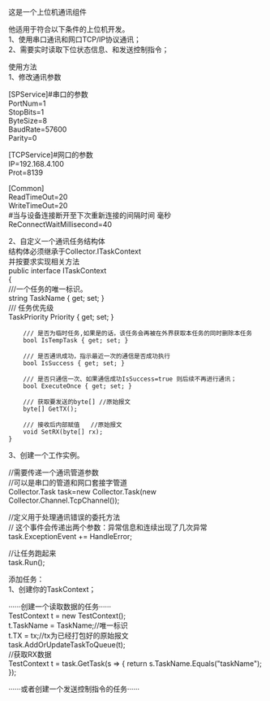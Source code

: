 这是一个上位机通讯组件  

他适用于符合以下条件的上位机开发。  
1、使用串口通讯和网口TCP/IP协议通讯；  
2、需要实时读取下位状态信息、和发送控制指令；  


使用方法  
1、修改通讯参数  

[SPService]#串口的参数  
PortNum=1  
StopBits=1  
ByteSize=8  
BaudRate=57600  
Parity=0  


[TCPService]#网口的参数  
IP=192.168.4.100  
Prot=8139  

[Common]  
ReadTimeOut=20  
WriteTimeOut=20  
#当与设备连接断开至下次重新连接的间隔时间 毫秒  
ReConnectWaitMillisecond=40  

2、自定义一个通讯任务结构体  
  结构体必须继承于Collector.ITaskContext  
  并按要求实现相关方法  
     public interface ITaskContext  
    {    
        ///一个任务的唯一标识。  
        string TaskName { get; set; }  
        /// 任务优先级  
        TaskPriority Priority { get; set; }  

        /// 是否为临时任务,如果是的话，该任务会再被在外界获取本任务的同时删除本任务  
        bool IsTempTask { get; set; }  

        /// 是否通讯成功，指示最近一次的通信是否成功执行  
        bool IsSuccess { get; set; }  

        /// 是否只通信一次、如果通信成功IsSuccess=true 则后续不再进行通讯；  
        bool ExecuteOnce { get; set; }  

        /// 获取要发送的byte[] //原始报文  
        byte[] GetTX();  
 
        /// 接收后内部赋值   //原始报文  
        void SetRX(byte[] rx);  
    }
    
    
3、创建一个工作实例。  

//需要传递一个通讯管道参数  
//可以是串口的管道和网口套接字管道  
Collector.Task<MyTaskContext> task=new Collector.Task<MyTaskContext>(new Collector.Channel.TcpChannel());  
   
   
 //定义用于处理通讯错误的委托方法    
 // 这个事件会传递出两个参数：异常信息和连续出现了几次异常    
  task.ExceptionEvent += HandleError;   
   
    
    
 //让任务跑起来     
 task.Run();  
 
 
添加任务：  
1、创建你的TaskContext；  
    
  ······创建一个读取数据的任务······  
  TestContext t = new TestContext();  
            t.TaskName = TaskName;//唯一标识  
            t.TX = tx;//tx为已经打包好的原始报文  
  task.AddOrUpdateTaskToQueue(t);  
  //获取RX数据  
   TestContext t = task.GetTask(s => { return s.TaskName.Equals("taskName"); });  
  
  
   ······或者创建一个发送控制指令的任务······  
  
  
  
  
  
  
  




  
  
  
  


